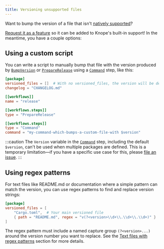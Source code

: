 ```yaml
---
title: Versioning unsupported files
---
```


Want to bump the version of a file that isn't [natively supported](/reference/config-file/packages#versioned_files)?

[Request it as a feature] so it can be added to Knope's built-in support! In the meantime, you have a couple options:

## Using a custom script

You can write a script to manually bump that file with the version produced by [`BumpVersion`] or [`PrepareRelease`] using a [`Command`] step, like this:

```toml
[package]
versioned_files = []  # With no versioned_files, the version will be determined via Git tag
changelog = "CHANGELOG.md"

[[workflows]]
name = "release"

[[workflows.steps]]
type = "PrepareRelease"

[[workflows.steps]]
type = "Command"
command = "my-command-which-bumps-a-custom-file-with $version"
```

:::caution
The `Version` variable in the [`Command`] step, including the default `$version`, can't be used when multiple packages are defined.
This is a temporary limitation—if you have a specific use case for this, please [file an issue][request it as a feature].
:::

## Using regex patterns

For text files like README.md or documentation where a simple pattern can match the version, you can use regex patterns to find and replace version strings:

```toml
[package]
versioned_files = [
    "Cargo.toml",  # Your main versioned file
    { path = "README.md", regex = "v(?<version>\\d+\\.\\d+\\.\\d+)" }
]
```

The regex pattern must include a named capture group `(?<version>...)` around the version number you want to replace. See the [Text files with regex patterns](/reference/config-file/packages#text-files-with-regex-patterns) section for more details.

[request it as a feature]: https://github.com/knope-dev/knope/issues
[`bumpversion`]: /reference/config-file/steps/bump-version
[`preparerelease`]: /reference/config-file/steps/prepare-release
[`release`]: /reference/config-file/steps/release
[`command`]: /reference/config-file/steps/command
